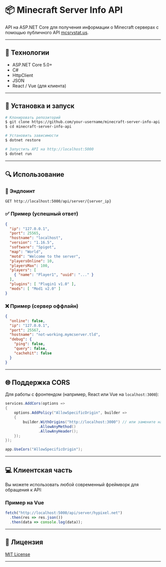 # 📦 Minecraft Server Info API

API на ASP.NET Core для получения информации о Minecraft серверах с помощью публичного API [mcsrvstat.us](https://api.mcsrvstat.us/).

---

## 🔧 Технологии

* ASP.NET Core 5.0+
* C#
* HttpClient
* JSON
* React / Vue (для клиента)

---

## 🚀 Установка и запуск

```bash
# Клонировать репозиторий
$ git clone https://github.com/your-username/minecraft-server-info-api.git
$ cd minecraft-server-info-api

# Установить зависимости
$ dotnet restore

# Запустить API на http://localhost:5000
$ dotnet run
```

---

## 🔍 Использование

### 🔗 Эндпоинт

```http
GET http://localhost:5000/api/server/{server_ip}
```

### ✅ Пример (успешный ответ)

```json
{
  "ip": "127.0.0.1",
  "port": 25565,
  "hostname": "localhost",
  "version": "1.16.5",
  "software": "Spigot",
  "map": "World",
  "motd": "Welcome to the server",
  "playersOnline": 10,
  "playersMax": 100,
  "players": [
    { "name": "Player1", "uuid": "..." }
  ],
  "plugins": [ "Plugin1 v1.0" ],
  "mods": [ "Mod1 v2.0" ]
}
```

### ❌ Пример (сервер оффлайн)

```json
{
  "online": false,
  "ip": "127.0.0.1",
  "port": 25567,
  "hostname": "not-working.mymcserver.tld",
  "debug": {
    "ping": false,
    "query": false,
    "cachehit": false
  }
}
```

---

## 🌐 Поддержка CORS

Для работы с фронтендом (например, React или Vue на `localhost:3000`):

```csharp
services.AddCors(options =>
{
    options.AddPolicy("AllowSpecificOrigin", builder =>
    {
        builder.WithOrigins("http://localhost:3000") // или замените на нужный домен
               .AllowAnyMethod()
               .AllowAnyHeader();
    });
});

app.UseCors("AllowSpecificOrigin");
```

---

## 💻 Клиентская часть

Вы можете использовать любой современный фреймворк для обращения к API:

### Пример на Vue

```js
fetch("http://localhost:5000/api/server/hypixel.net")
  .then(res => res.json())
  .then(data => console.log(data));
```

---

## 📄 Лицензия

[MIT License](LICENSE)

---
